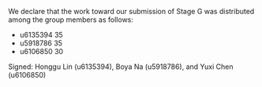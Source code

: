 We declare that the work toward our submission of Stage G was distributed among the group members as follows:

* u6135394 35
* u5918786 35
* u6106850 30

Signed: Honggu Lin (u6135394), Boya Na (u5918786), and Yuxi Chen (u6106850)

